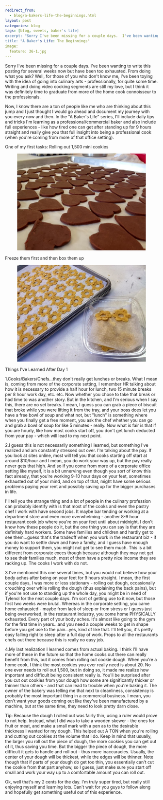 ```yaml
---
redirect_from: 
  - blog/a-bakers-life-the-beginnings.html
layout: post
categories: blog
tags: [blog, sweets, baker's life]
excerpt: "Sorry I've been missing for a couple days.  I've been wanting to write this posting for several weeks now but have been too exhausted.  From doing what you ask?  Well, for those of you who don't know me, I've been toying with the idea of going into culinary arts - professionally, for quite some time."
title: "A Baker's Life: The Beginnings"
image:
  feature: 36-1.jpg
---
```


Sorry I've been missing for a couple days.  I've been wanting to write this posting for several weeks now but have been too exhausted.  From doing what you ask?  Well, for those of you who don't know me, I've been toying with the idea of going into culinary arts - professionally, for quite some time. Writing and doing video cooking segments are still my love, but I think it was definitely time to graduate from more of the home cook connoisseur to the professionals.  

Now, I know there are a ton of people like me who are thinking about this jump and I just thought I would go ahead and document my journey with you every now and then.  In the "A Baker's Life" series, I'll include daily tips and tricks I'm learning as a professional/commercial baker and also include full experiences - like how tired one can get after standing up for 9 hours straight and really give you that full insight into being a professional cook (when you're coming from more of that office setting).

One of my first tasks:  Rolling out 1,500 mini cookies

<figure> <img src='/images/36-2.jpg'> </figure>

Freeze them first and then box them up

<figure> <img src='/images/36-3.jpg'> </figure>

Things I've Learned After Day 1

1.Cooks/Bakers/Chefs...they don't really get lunches or breaks.  What I mean is, coming from more of the corporate setting, I remember HR talking about how it is necessary to provide a half hour for lunch, two 15 minute breaks per 8 hour work day, etc. etc.  Now whether you chose to take that break or had time to was another story.  But in the kitchen, and I'm serious when I say this, there are no set breaks.  I mean, I guess you can grab a piece of biscuit that broke while you were lifting it from the tray, and your boss does let you have a free bowl of soup and what not, but "lunch" is something where when you finally get a free moment, you ask the chef whether you can go and grab a bowl of soup for like 5 minutes - really.  Now what is fair is that if you are hourly, like how most cooks start off, you don't get lunch deducted from your pay - which will lead to my next point.


2.I guess this is not necessarily something I learned, but something I've realized and am constantly stressed out over.  I'm talking about the pay.  If you look at sites online, most will tell you that cooks starting off start at around $10/hour and I mean, you do work your way up, but the pay really never gets that high.  And so if you come from more of a corporate office setting like myself, it is a bit unnerving even though you sort of know this fact already, that you're working 9-10 hour days on your feet, sometimes exhausted out of your mind, and on top of that, might have some serious problems paying your rent and possibly saving up for the bigger purchases in life. 

I'll tell you the strange thing and a lot of people in the culinary profession can probably identify with is that most of the cooks and even the pastry chef I work with have second jobs. It maybe bar tending or working at a department store and even more overwhelming - another 8-9 hour restaurant cook job where you're on your feet until about midnight.  I don't know how these people do it, but the one thing you can say is that they are definitely hard workers. Some have families and children and hardly get to see them...guess that's the tradeoff when you work in the restaurant biz - if you do want to settle down and have a family, and I guess have enough money to support them, you might not get to see them much.  This is a bit different from corporate execs though because although they may not get to see their families much, most of them have a pretty nice income they are racking up.  The cooks I work with do not.

3.I've mentioned this one several times, but you would not believe how your body aches after being on your feet for 9 hours straight.  I mean, the first couple days, I was more or less stationary - rolling out dough, occasionally crouching over while rolling the dough (thus explaining the back pains), but if you're not use to standing up the whole day, you might be in need of Tylenol for the next couple days.  I'm sort of getting use to it now, but those first two weeks were brutal.  Whereas in the corporate setting, you came home exhausted - maybe from lack of sleep or from stress or I guess just being overworked, in the restaurant industry, you come home PHYSICALLY exhausted.  Every part of your body aches.  It's almost like going to the gym for the first time in years...and you need a couple weeks to get in shape before you get use to the pain...yes, kind of like that. I'll tell you, it's pretty easy falling right to sleep after a full day of work.  Props to all the restaurants chefs out there because this is really no easy job.

4.My last realization I learned comes from actual baking.  I think I'll have more of these in the future so that the home cooks out there can really benefit from this, but it comes from rolling out cookie dough.  When you're a home cook, I think the most cookies you ever really need is about 20.  No one ever needs to roll out 1,500, but in doing so, it made me realize how important and difficult being consistent really is.  You'll be surprised after you cut out cookies from your dough how some are significantly thicker or thinner than others - and that can lead to trouble when you're baking it.  The owner of the bakery was telling me that next to cleanliness, consistency is probably the most important thing in a commercial business.  I mean, you don't want your goods coming out like they've been manufactured by a machine, but at the same time, they need to look pretty darn close.

Tip: Because the dough I rolled out was fairly thin, using a ruler would prove to not help.  Instead, what I did was to take a wooden skewer - the ones for fruit or meat, and make a small mark with a pen as to the desirable thickness I wanted for my dough.  This helped out A TON when you're rolling and cutting out cookies at the volume that I do.  Keep in mind that usually, the larger you roll out the piece of dough, the more cookies you can get out of it, thus saving you time.  But the bigger the piece of dough, the more difficult it gets to handle and roll out - thus more inaccuracies.  Usually, the center of your dough will be thickest, while the edges will be thinner.  Note though that if parts of your dough do get too thin, you essentially can't cut the cookie from that part anyhow, so I guess, just make sure you start off small and work your way up to a comfortable amount you can roll out.

Ok, well that's my 2 cents for the day.  I'm truly super tired, but really still enjoying myself and learning lots.  Can't wait for you guys to follow along and hopefully get something useful out of this experience.